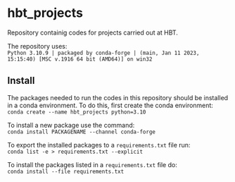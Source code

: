 # hbt_projects
Repository containig codes for projects carried out at HBT.

The repository uses:\
`Python 3.10.9 | packaged by conda-forge | (main, Jan 11 2023, 15:15:40) [MSC v.1916 64 bit (AMD64)] on win32`

## Install
The packages needed to run the codes in this repository should be installed in
a conda environment. To do this, first create the conda environment:\
`conda create --name hbt_projects python=3.10`

To install a new package use the command:\
`conda install PACKAGENAME --channel conda-forge`

To export the installed packages to a `requirements.txt` file run:\
`conda list -e > requirements.txt --explicit`

To install the packages listed in a `requirements.txt` file do:\
`conda install --file requirements.txt`
